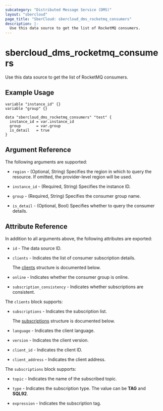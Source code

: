 ```yaml
---
subcategory: "Distributed Message Service (DMS)"
layout: "sbercloud"
page_title: "SberCloud: sbercloud_dms_rocketmq_consumers"
description: |-
  Use this data source to get the list of RocketMQ consumers.
---
```


# sbercloud_dms_rocketmq_consumers

Use this data source to get the list of RocketMQ consumers.

## Example Usage

```hcl
variable "instance_id" {}
variable "group" {}

data "sbercloud_dms_rocketmq_consumers" "test" {
  instance_id = var.instance_id
  group       = var.group
  is_detail   = true
}
```

## Argument Reference

The following arguments are supported:

* `region` - (Optional, String) Specifies the region in which to query the resource.
  If omitted, the provider-level region will be used.

* `instance_id` - (Required, String) Specifies the instance ID.

* `group` - (Required, String) Specifies the consumer group name.

* `is_detail` - (Optional, Bool) Specifies whether to query the consumer details.

## Attribute Reference

In addition to all arguments above, the following attributes are exported:

* `id` - The data source ID.

* `clients` - Indicates the list of consumer subscription details.

  The [clients](#clients_struct) structure is documented below.

* `online` - Indicates whether the consumer group is online.

* `subscription_consistency` - Indicates whether subscriptions are consistent.

<a name="clients_struct"></a>
The `clients` block supports:

* `subscriptions` - Indicates the subscription list.

  The [subscriptions](#clients_subscriptions_struct) structure is documented below.

* `language` - Indicates the client language.

* `version` - Indicates the client version.

* `client_id` - Indicates the client ID.

* `client_address` - Indicates the client address.

<a name="clients_subscriptions_struct"></a>
The `subscriptions` block supports:

* `topic` - Indicates the name of the subscribed topic.

* `type` - Indicates the subscription type. The value can be **TAG** and **SQL92**.

* `expression` - Indicates the subscription tag.
